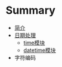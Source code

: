 # Summary

* [简介](README.md)
* [日期处理](chapter1.md)
   * [time模块](chapter2.md)
   * [datetime模块](chapter3.md)
* 字符编码

